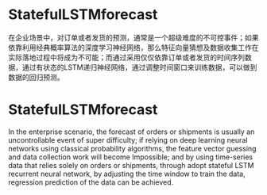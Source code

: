 # StatefulLSTMforecast
在企业场景中，对订单或者发货的预测，通常是一个超级难度的不可控事件；如果依靠利用经典概率算法的深度学习神经网络，那么特征向量猜想及数据收集工作在实际落地过程中将成为不可能；而通过采用仅仅依靠订单或者发货的时间序列数据，通过有状态的LSTM递归神经网络，通过调整时间窗口来训练数据，可以做到数据的回归预测。

# StatefulLSTMforecast  
In the enterprise scenario, the forecast of orders or shipments is usually an uncontrollable event of super difficulty; if relying on deep learning neural networks using classical probability algorithms, the feature vector guessing and data collection work will become Impossible; and by using time-series data that relies solely on orders or shipments, through adopt stateful LSTM recurrent neural network, by adjusting the time window to train the data, regression prediction of the data can be achieved.
